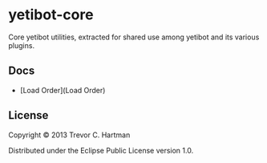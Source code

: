 # yetibot-core

Core yetibot utilities, extracted for shared use among yetibot and its various
plugins.

## Docs

- [Load Order](Load Order)

## License

Copyright © 2013 Trevor C. Hartman

Distributed under the Eclipse Public License version 1.0.

